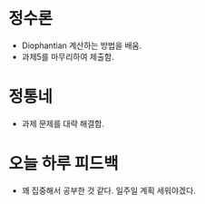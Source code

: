 # 정수론
+ Diophantian 계산하는 방법을 배움.
+ 과제5를 마무리하여 제출함.

# 정통네
+ 과제 문제를 대략 해결함.

# 오늘 하루 피드백
+ 꽤 집중해서 공부한 것 같다. 일주일 계획 세워야겠다.